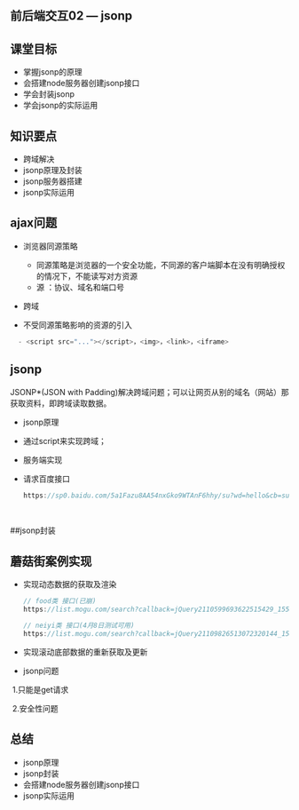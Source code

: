 ## 前后端交互02  — jsonp



## 课堂目标

- 掌握jsonp的原理
- 会搭建node服务器创建jsonp接口
- 学会封装jsonp
- 学会jsonp的实际运用

## 知识要点

- 跨域解决
- jsonp原理及封装
- jsonp服务器搭建
- jsonp实际运用

## ajax问题

- 浏览器同源策略

  - 同源策略是浏览器的一个安全功能，不同源的客户端脚本在没有明确授权的情况下，不能读写对方资源
  - 源  ：协议、域名和端口号

- 跨域

- 不受同源策略影响的资源的引入
```js
  - <script src="..."></script>，<img>，<link>，<iframe>
```
## jsonp

JSONP*(JSON with Padding)解决跨域问题；可以让网页从别的域名（网站）那获取资料，即跨域读取数据。

- jsonp原理



- 通过script来实现跨域；



- 服务端实现

  

- 请求百度接口

  ```js
  https://sp0.baidu.com/5a1Fazu8AA54nxGko9WTAnF6hhy/su?wd=hello&cb=succFn
  ```


​	

##jsonp封装





## 蘑菇街案例实现

- 实现动态数据的获取及渲染

  ```js
  // food类 接口(已崩)
  https://list.mogu.com/search?callback=jQuery2110599693622515429_1558943916971&_version=8193&ratio=3%3A4&cKey=15&page=1&sort=pop&ad=0&fcid=52014&action=food

  // neiyi类 接口(4月8日测试可用)
  https://list.mogu.com/search?callback=jQuery21109826513072320144_1586357679361&_version=8193&ratio=3%3A4&cKey=15&page=1&sort=pop&ad=0&fcid=50025&action=neiyi&acm=3.mce.1_10_1ko5a.132244.0.fvIYJrVzZ2T7h.pos_6-m_482179-sd_119&ptp=31.nXjSr._head.0.jIwODGVS&_=1586357679362
  ```

  

- 实现滚动底部数据的重新获取及更新



-  jsonp问题

  ​	1.只能是get请求

  ​	2.安全性问题

## 总结

- jsonp原理
- jsonp封装
- 会搭建node服务器创建jsonp接口
- jsonp实际运用